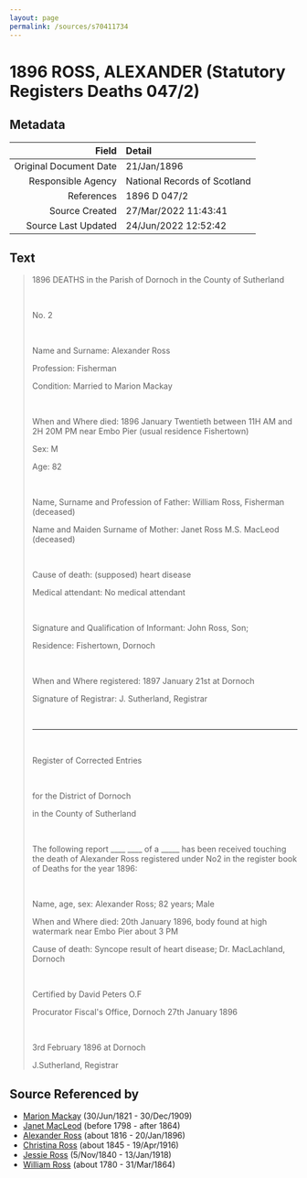 ```yaml
---
layout: page
permalink: /sources/s70411734
---
```


# 1896 ROSS, ALEXANDER (Statutory Registers Deaths 047/2)

## Metadata
Field | Detail
---:|:---
Original Document Date | 21/Jan/1896
Responsible Agency | National Records of Scotland
References | 1896 D 047/2
Source Created | 27/Mar/2022 11:43:41
Source Last Updated | 24/Jun/2022 12:52:42

## Text

> 1896 DEATHS in the Parish of Dornoch in the County of Sutherland
>
> <br/>
>
> No. 2
>
> <br/>
>
> Name and Surname: Alexander Ross
>
> Profession: Fisherman
>
> Condition: Married to Marion Mackay
>
> <br/>
>
> When and Where died: 1896 January Twentieth between 11H AM and 2H 20M PM near Embo Pier (usual residence Fishertown)
>
> Sex: M
>
> Age: 82
>
> <br/>
>
> Name, Surname and Profession of Father: William Ross, Fisherman (deceased)
>
> Name and Maiden Surname of Mother: Janet Ross M.S. MacLeod (deceased)
>
> <br/>
>
> Cause of death: (supposed) heart disease
>
> Medical attendant: No medical attendant
>
> <br/>
>
> Signature and Qualification of Informant: John Ross, Son;
>
> Residence: Fishertown, Dornoch
>
> <br/>
>
> When and Where registered: 1897 January 21st at Dornoch
>
> Signature of Registrar: J. Sutherland, Registrar
>
> <br/>
>
> ---
>
> <br/>
>
> Register of Corrected Entries
>
> <br/>
>
> for the District of Dornoch
>
> in the County of Sutherland
>
> <br/>
>
> The following report ____ ____ of a _____ has been received touching the death of Alexander Ross registered under No2 in the register book of Deaths for the year 1896:
>
> <br/>
>
> Name, age, sex: Alexander Ross; 82 years; Male
>
> When and Where died: 20th January 1896, body found at high watermark near Embo Pier about 3 PM
>
> Cause of death: Syncope result of heart disease; Dr. MacLachland, Dornoch
>
> <br/>
>
> Certified by David Peters O.F
>
> Procurator Fiscal's Office, Dornoch 27th January 1896
>
> <br/>
>
> 3rd February 1896 at Dornoch
>
> J.Sutherland, Registrar
>

## Source Referenced by

* [Marion Mackay](../people/@78930004@-marion-mackay-b1821-6-30-d1909-12-30.md) (30/Jun/1821 - 30/Dec/1909)
* [Janet MacLeod](../people/@31854910@-janet-macleod-b1798-d1864.md) (before 1798 - after 1864)
* [Alexander Ross](../people/@81387900@-alexander-ross-b1816-d1896-1-20.md) (about 1816 - 20/Jan/1896)
* [Christina Ross](../people/@81183416@-christina-ross-b1845-d1916-4-19.md) (about 1845 - 19/Apr/1916)
* [Jessie Ross](../people/@60546968@-jessie-ross-b1840-11-5-d1918-1-13.md) (5/Nov/1840 - 13/Jan/1918)
* [William Ross](../people/@31822850@-william-ross-b1780-d1864-3-31.md) (about 1780 - 31/Mar/1864)

